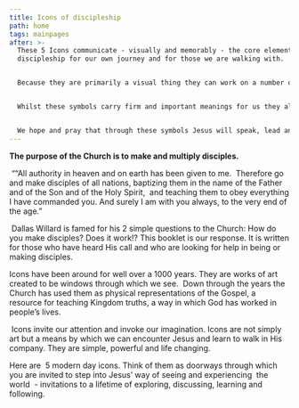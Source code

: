 ```yaml
---
title: Icons of discipleship
path: home
tags: mainpages
after: >-
  These 5 Icons communicate - visually and memorably - the core elements of
  discipleship for our own journey and for those we are walking with. 


  Because they are primarily a visual thing they can work on a number of levels - uniting the Church - regardless of age, experience, culture or knowledge. 


  Whilst these symbols carry firm and important meanings for us they also invite your personal response. They invite each of us to read the scriptures and explore the great depths that lie behind each of them. 


  We hope and pray that through these symbols Jesus will speak, lead and shape us to be the people He dreams we can become.
---
```

**The purpose of the Church is to make and multiply disciples.**

 ““All authority in heaven and on earth has been given to me.  Therefore go and make disciples of all nations, baptizing them in the name of the Father and of the Son and of the Holy Spirit,  and teaching them to obey everything I have commanded you. And surely I am with you always, to the very end of the age.”

 Dallas Willard is famed for his 2 simple questions to the Church: How do you make disciples? Does it work!? This booklet is our response. It is written for those who have heard His call and who are looking for help in being or making disciples.

Icons have been around for well over a 1000 years. They are works of art created to be windows through which we see.  Down through the years the Church has used them as physical representations of the Gospel, a resource for teaching Kingdom truths, a way in which God has worked in people’s lives.

 Icons invite our attention and invoke our imagination. Icons are not simply art but a means by which we can encounter Jesus and learn to walk in His company. They are simple, powerful and life changing. 

Here are  5 modern day icons. Think of them as doorways through which you are invited to step into Jesus’ way of seeing and experiencing  the world  - invitations to a lifetime of exploring, discussing, learning and following.